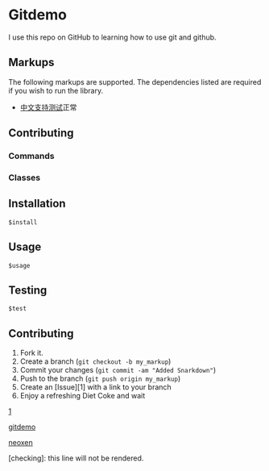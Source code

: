 Gitdemo
=======


I use this repo on GitHub to learning how to use git and github.

Markups
-------

The following markups are supported.  The dependencies listed are required if
you wish to run the library.


* [中文支持测试](效果)正常


Contributing
------------



### Commands



### Classes



Installation
-----------

    $install


Usage
-----

    $usage

Testing
-------

    $test

Contributing
------------

1. Fork it.
2. Create a branch (`git checkout -b my_markup`)
3. Commit your changes (`git commit -am "Added Snarkdown"`)
4. Push to the branch (`git push origin my_markup`)
5. Create an [Issue][1] with a link to your branch
6. Enjoy a refreshing Diet Coke and wait


[1](http://github.com/neoxen/gitdemo/wiki)

[gitdemo](http://github.com/neoxen/gitdemo.git)

[neoxen](http://github/neoxen)

[checking]: this line will not be rendered.

